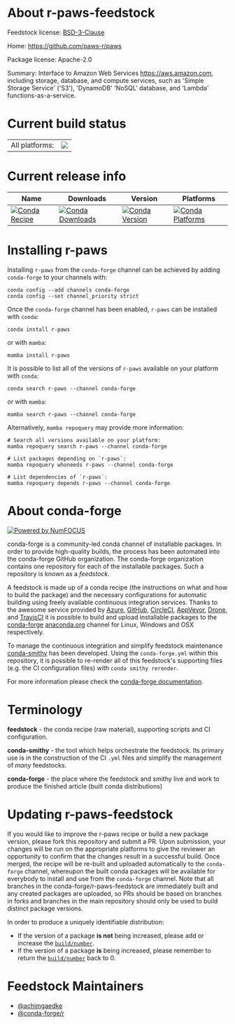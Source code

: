 About r-paws-feedstock
======================

Feedstock license: [BSD-3-Clause](https://github.com/conda-forge/r-paws-feedstock/blob/main/LICENSE.txt)

Home: https://github.com/paws-r/paws

Package license: Apache-2.0

Summary: Interface to Amazon Web Services <https://aws.amazon.com>, including storage, database, and compute services, such as 'Simple Storage Service' ('S3'), 'DynamoDB' 'NoSQL' database, and 'Lambda' functions-as-a-service.

Current build status
====================


<table><tr><td>All platforms:</td>
    <td>
      <a href="https://dev.azure.com/conda-forge/feedstock-builds/_build/latest?definitionId=14246&branchName=main">
        <img src="https://dev.azure.com/conda-forge/feedstock-builds/_apis/build/status/r-paws-feedstock?branchName=main">
      </a>
    </td>
  </tr>
</table>

Current release info
====================

| Name | Downloads | Version | Platforms |
| --- | --- | --- | --- |
| [![Conda Recipe](https://img.shields.io/badge/recipe-r--paws-green.svg)](https://anaconda.org/conda-forge/r-paws) | [![Conda Downloads](https://img.shields.io/conda/dn/conda-forge/r-paws.svg)](https://anaconda.org/conda-forge/r-paws) | [![Conda Version](https://img.shields.io/conda/vn/conda-forge/r-paws.svg)](https://anaconda.org/conda-forge/r-paws) | [![Conda Platforms](https://img.shields.io/conda/pn/conda-forge/r-paws.svg)](https://anaconda.org/conda-forge/r-paws) |

Installing r-paws
=================

Installing `r-paws` from the `conda-forge` channel can be achieved by adding `conda-forge` to your channels with:

```
conda config --add channels conda-forge
conda config --set channel_priority strict
```

Once the `conda-forge` channel has been enabled, `r-paws` can be installed with `conda`:

```
conda install r-paws
```

or with `mamba`:

```
mamba install r-paws
```

It is possible to list all of the versions of `r-paws` available on your platform with `conda`:

```
conda search r-paws --channel conda-forge
```

or with `mamba`:

```
mamba search r-paws --channel conda-forge
```

Alternatively, `mamba repoquery` may provide more information:

```
# Search all versions available on your platform:
mamba repoquery search r-paws --channel conda-forge

# List packages depending on `r-paws`:
mamba repoquery whoneeds r-paws --channel conda-forge

# List dependencies of `r-paws`:
mamba repoquery depends r-paws --channel conda-forge
```


About conda-forge
=================

[![Powered by
NumFOCUS](https://img.shields.io/badge/powered%20by-NumFOCUS-orange.svg?style=flat&colorA=E1523D&colorB=007D8A)](https://numfocus.org)

conda-forge is a community-led conda channel of installable packages.
In order to provide high-quality builds, the process has been automated into the
conda-forge GitHub organization. The conda-forge organization contains one repository
for each of the installable packages. Such a repository is known as a *feedstock*.

A feedstock is made up of a conda recipe (the instructions on what and how to build
the package) and the necessary configurations for automatic building using freely
available continuous integration services. Thanks to the awesome service provided by
[Azure](https://azure.microsoft.com/en-us/services/devops/), [GitHub](https://github.com/),
[CircleCI](https://circleci.com/), [AppVeyor](https://www.appveyor.com/),
[Drone](https://cloud.drone.io/welcome), and [TravisCI](https://travis-ci.com/)
it is possible to build and upload installable packages to the
[conda-forge](https://anaconda.org/conda-forge) [anaconda.org](https://anaconda.org/)
channel for Linux, Windows and OSX respectively.

To manage the continuous integration and simplify feedstock maintenance
[conda-smithy](https://github.com/conda-forge/conda-smithy) has been developed.
Using the ``conda-forge.yml`` within this repository, it is possible to re-render all of
this feedstock's supporting files (e.g. the CI configuration files) with ``conda smithy rerender``.

For more information please check the [conda-forge documentation](https://conda-forge.org/docs/).

Terminology
===========

**feedstock** - the conda recipe (raw material), supporting scripts and CI configuration.

**conda-smithy** - the tool which helps orchestrate the feedstock.
                   Its primary use is in the construction of the CI ``.yml`` files
                   and simplify the management of *many* feedstocks.

**conda-forge** - the place where the feedstock and smithy live and work to
                  produce the finished article (built conda distributions)


Updating r-paws-feedstock
=========================

If you would like to improve the r-paws recipe or build a new
package version, please fork this repository and submit a PR. Upon submission,
your changes will be run on the appropriate platforms to give the reviewer an
opportunity to confirm that the changes result in a successful build. Once
merged, the recipe will be re-built and uploaded automatically to the
`conda-forge` channel, whereupon the built conda packages will be available for
everybody to install and use from the `conda-forge` channel.
Note that all branches in the conda-forge/r-paws-feedstock are
immediately built and any created packages are uploaded, so PRs should be based
on branches in forks and branches in the main repository should only be used to
build distinct package versions.

In order to produce a uniquely identifiable distribution:
 * If the version of a package **is not** being increased, please add or increase
   the [``build/number``](https://docs.conda.io/projects/conda-build/en/latest/resources/define-metadata.html#build-number-and-string).
 * If the version of a package **is** being increased, please remember to return
   the [``build/number``](https://docs.conda.io/projects/conda-build/en/latest/resources/define-metadata.html#build-number-and-string)
   back to 0.

Feedstock Maintainers
=====================

* [@achimgaedke](https://github.com/achimgaedke/)
* [@conda-forge/r](https://github.com/conda-forge/r/)

